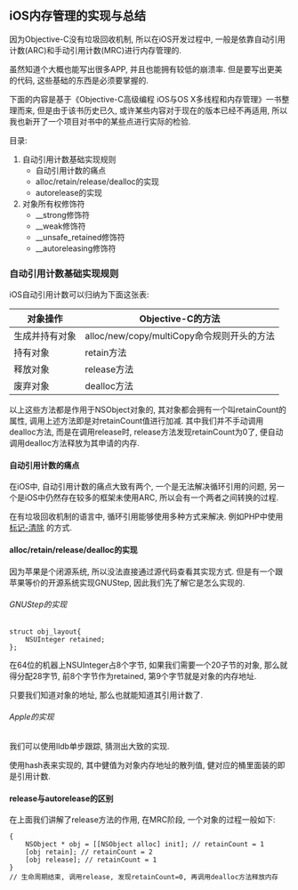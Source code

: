 ## iOS内存管理的实现与总结

因为Objective-C没有垃圾回收机制, 所以在iOS开发过程中, 一般是依靠自动引用计数(ARC)和手动引用计数(MRC)进行内存管理的.

虽然知道个大概也能写出很多APP, 并且也能拥有较低的崩溃率. 但是要写出更美的代码, 这些基础的东西是必须要掌握的.

下面的内容是基于《Objective-C高级编程 iOS与OS X多线程和内存管理》一书整理而来, 但是由于该书历史已久,
或许某些内容对于现在的版本已经不再适用, 所以我也新开了一个项目对书中的某些点进行实际的检验.


目录:

1. 自动引用计数基础实现规则
    - 自动引用计数的痛点
    - alloc/retain/release/dealloc的实现
    - autorelease的实现
2. 对象所有权修饰符
    - __strong修饰符
    - __weak修饰符
    - __unsafe_retained修饰符
    - __autoreleasing修饰符










### 自动引用计数基础实现规则

iOS自动引用计数可以归纳为下面这张表:


| 对象操作           | Objective-C的方法                           |
| ---               | ---                                        |
| 生成并持有对象      | alloc/new/copy/multiCopy命令规则开头的方法   |
| 持有对象           | retain方法                                 |
| 释放对象           | release方法                                |
| 废弃对象           | dealloc方法                                |

以上这些方法都是作用于NSObject对象的, 其对象都会拥有一个叫retainCount的属性, 调用上述方法即是对retainCount值进行加减.
其中我们并不手动调用dealloc方法, 而是在调用release时, release方法发现retainCount为0了, 便自动调用dealloc方法释放为其申请的内存.




#### 自动引用计数的痛点

在iOS中, 自动引用计数的痛点大致有两个, 一个是无法解决循环引用的问题, 另一个是iOS中仍然存在较多的框架未使用ARC,
所以会有一个两者之间转换的过程.

在有垃圾回收机制的语言中, 循环引用能够使用多种方式来解决. 例如PHP中使用[标记-清除](http://php.net/manual/zh/features.gc.collecting-cycles.php)
的方式.




#### alloc/retain/release/dealloc的实现

因为苹果是个闭源系统, 所以没法直接通过源代码查看其实现方式. 但是有一个跟苹果等价的开源系统实现GNUStep, 因此我们先了解它是怎么实现的.

###### GNUStep的实现

    struct obj_layout{
        NSUInteger retained;
    };

在64位的机器上NSUInteger占8个字节, 如果我们需要一个20子节的对象, 那么就得分配28字节,
前8个字节作为retained, 第9个字节就是对象的内存地址.

只要我们知道对象的地址, 那么也就能知道其引用计数了.

###### Apple的实现

我们可以使用lldb单步跟踪, 猜测出大致的实现.

使用hash表来实现的, 其中健值为对象内存地址的散列值, 健对应的桶里面装的即是引用计数.



#### release与autorelease的区别

在上面我们讲解了release方法的作用, 在MRC阶段, 一个对象的过程一般如下:

    {
        NSObject * obj = [[NSObject alloc] init]; // retainCount = 1
        [obj retain]; // retainCount = 2
        [obj release]; // retainCount = 1
    }
    // 生命周期结束, 调用release, 发现retainCount=0, 再调用dealloc方法释放内存



